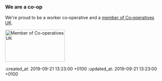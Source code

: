 ### We are a co-op

We're proud to be a worker co&#x2011;operative and a [member of Co&#x2011;operatives UK](https://www.uk.coop/directory/go-free-range).

<a href="https://www.uk.coop/">
  <img width="192" height="104" alt="Member of Co-operatives UK" src="<%= image_path('coops_uk_logo.png') %>" />
</a>

:created_at: 2019-09-21 13:23:00 +0100
:updated_at: 2019-09-21 13:23:00 +0100
